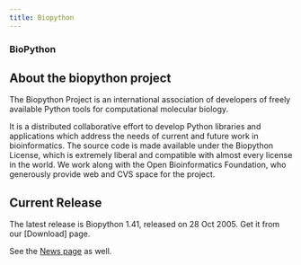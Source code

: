 ```yaml
---
title: Biopython
---
```


### BioPython

About the biopython project
---------------------------

The Biopython Project is an international association of developers of
freely available Python tools for computational molecular biology.

It is a distributed collaborative effort to develop Python libraries and
applications which address the needs of current and future work in
bioinformatics. The source code is made available under the Biopython
License, which is extremely liberal and compatible with almost every
license in the world. We work along with the Open Bioinformatics
Foundation, who generously provide web and CVS space for the project.

Current Release
---------------

The latest release is Biopython 1.41, released on 28 Oct 2005. Get it
from our \[Download\] page.

See the [News page](http://biopython.open-bio.org/news) as well.
